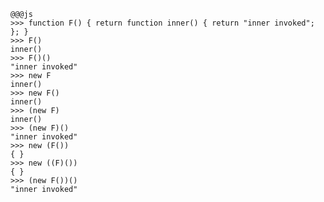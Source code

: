 	@@@js
	>>> function F() { return function inner() { return "inner invoked"; }; }
	>>> F()
	inner()
	>>> F()()
	"inner invoked"
	>>> new F
	inner()
	>>> new F()
	inner()
	>>> (new F)
	inner()
	>>> (new F)()
	"inner invoked"
	>>> new (F())
	{ }
	>>> new ((F)())
	{ }
	>>> (new F())()
	"inner invoked"